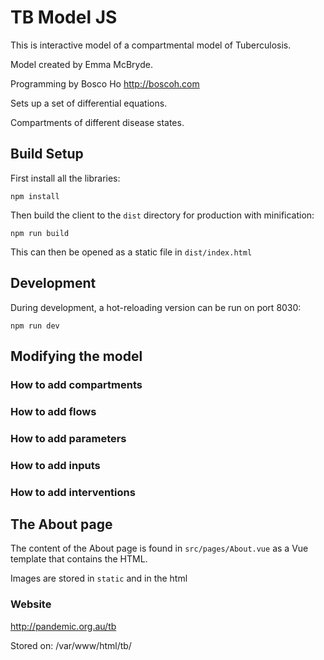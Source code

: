 # TB Model JS

This is interactive model of a compartmental model of Tuberculosis.

Model created by Emma McBryde.

Programming by Bosco Ho <http://boscoh.com>

Sets up a set of differential equations.

Compartments of different disease states.

## Build Setup

First install all the libraries:

    npm install

Then build the client to the `dist` directory for production
with minification:

    npm run build

This can then be opened as a static file in `dist/index.html`

## Development

During development, a hot-reloading version can be run on port 8030:

    npm run dev

## Modifying the model

### How to add compartments

### How to add flows

### How to add parameters

### How to add inputs

### How to add interventions

## The About page

The content of the About page is found in `src/pages/About.vue` as
a Vue template that contains the HTML.

Images are stored in `static` and in the html
### Website

<http://pandemic.org.au/tb>

Stored on: /var/www/html/tb/


